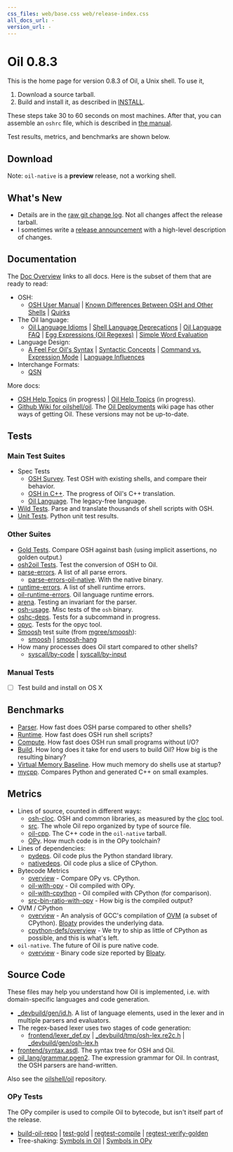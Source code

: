 ```yaml
---
css_files: web/base.css web/release-index.css
all_docs_url: -
version_url: -
---
```


Oil 0.8.3
============

<!-- NOTE: This file is published to /release/$VERSION/index.html -->

<span class="date">
<!-- REPLACE_WITH_DATE -->
</span>

This is the home page for version 0.8.3 of Oil, a Unix shell.  To use it,

1. Download a source tarball.
2. Build and install it, as described in [INSTALL][].

These steps take 30 to 60 seconds on most machines.  After that, you can
assemble an `oshrc` file, which is described in [the
manual](doc/osh-manual.html).

Test results, metrics, and benchmarks are shown below.

[INSTALL]: doc/INSTALL.html

## Download

<!-- REPLACE_WITH_DOWNLOAD_LINKS -->

Note: `oil-native` is a **preview** release, not a working shell.

## What's New

- Details are in the [raw git change log](changelog.html).  Not all changes
  affect the release tarball.
- I sometimes write a [release announcement](announcement.html) with a
  high-level description of changes.

## Documentation

The [Doc Overview](doc/) links to all docs.  Here is the subset of them that
are ready to read:

- OSH:
  - [OSH User Manual](doc/osh-manual.html)
  | [Known Differences Between OSH and Other Shells](doc/known-differences.html)
  | [Quirks](doc/quirks.html)
- The Oil language:
  - [Oil Language Idioms](doc/idioms.html)
  | [Shell Language Deprecations](doc/deprecations.html)
  | [Oil Language FAQ](doc/oil-language-faq.html)  | [Egg Expressions (Oil Regexes)](doc/eggex.html)
  | [Simple Word Evaluation](doc/simple-word-eval.html)
- Language Design:
  - [A Feel For Oil's Syntax](doc/syntax-feelings.html) 
  | [Syntactic Concepts](doc/syntactic-concepts.html) 
  | [Command vs. Expression Mode](doc/command-vs-expression-mode.html)
  | [Language Influences](doc/language-influences.html)
- Interchange Formats:
  - [QSN](doc/qsn.html)

More docs:

- [OSH Help Topics](doc/osh-help-topics.html) (in progress)
  | [Oil Help Topics](doc/oil-help-topics.html) (in progress).
- [Github Wiki for oilshell/oil](https://github.com/oilshell/oil/wiki).  The
  [Oil Deployments](https://github.com/oilshell/oil/wiki/Oil-Deployments) wiki
  page has other ways of getting Oil.  These versions may not be up-to-date.

## Tests

### Main Test Suites

- Spec Tests
  - [OSH Survey](test/spec.wwz/survey/osh.html).  Test OSH with existing
    shells, and compare their behavior.
  - [OSH in C++](test/spec.wwz/cpp/osh-summary.html).  The progress of Oil's
    C++ translation.
  - [Oil Language](test/spec.wwz/oil-language/oil.html).  The legacy-free
    language.
- [Wild Tests](test/wild.wwz/).  Parse and translate thousands of shell scripts
  with OSH.
- [Unit Tests](test/unit.wwz/).  Python unit test results.

### Other Suites

- [Gold Tests](test/other.wwz/gold.txt).  Compare OSH against bash (using
  implicit assertions, no golden output.)
- [osh2oil Tests](test/other.wwz/osh2oil.txt).  Test the conversion of OSH to
  Oil.
- [parse-errors](test/other.wwz/parse-errors.txt).  A list of all parse errors.
  - [parse-errors-oil-native](test/other.wwz/parse-errors-oil-native.txt).
    With the native binary.
- [runtime-errors](test/other.wwz/runtime-errors.txt).  A list of shell runtime
  errors.
- [oil-runtime-errors](test/other.wwz/oil-runtime-errors.txt).  Oil language
  runtime errors.
- [arena](test/other.wwz/arena.txt).  Testing an invariant for the parser.
- [osh-usage](test/other.wwz/osh-usage.txt).  Misc tests of the `osh` binary.
- [oshc-deps](test/other.wwz/oshc-deps.txt).  Tests for a subcommand in
  progress.
- [opyc](test/other.wwz/opyc.txt).  Tests for the opyc tool.
- [Smoosh][] test suite (from [mgree/smoosh][]):
  - [smoosh](test/spec.wwz/survey/smoosh.html)
    | [smoosh-hang](test/spec.wwz/survey/smoosh-hang.html)
- How many processes does Oil start compared to other shells?
  - [syscall/by-code](test/other.wwz/syscall/by-code.txt)
    | [syscall/by-input](test/other.wwz/syscall/by-input.txt)

[Smoosh]: http://shell.cs.pomona.edu/

[mgree/smoosh]: https://github.com/mgree/smoosh/tree/master/tests/shell

### Manual Tests

- [ ] Test build and install on OS X

## Benchmarks

- [Parser](benchmarks.wwz/osh-parser/).  How fast does OSH
  parse compared to other shells?
- [Runtime](benchmarks.wwz/osh-runtime/).  How fast does OSH run shell
  scripts?
- [Compute](benchmarks.wwz/compute/).  How fast does OSH run small programs
  without I/O?
- [Build](benchmarks.wwz/ovm-build/).  How long does it take for end users to
  build Oil?  How big is the resulting binary?
- [Virtual Memory Baseline](benchmarks.wwz/vm-baseline/).  How much memory do
  shells use at startup?
- [mycpp](benchmarks.wwz/mycpp-examples/).  Compares Python and generated C++
  on small examples.

## Metrics

- Lines of source, counted in different ways:
  - [osh-cloc](metrics.wwz/line-counts/osh-cloc.txt).  OSH and common
    libraries, as measured by the [cloc][] tool.
  - [src](metrics.wwz/line-counts/src.txt).  The whole Oil repo organized by
    type of source file.
  - [oil-cpp](metrics.wwz/line-counts/oil-cpp.txt).  The C++ code in the
    `oil-native` tarball.
  - [OPy](metrics.wwz/line-counts/opy.txt).  How much code is in the OPy
    toolchain?
- Lines of dependencies:
  - [pydeps](metrics.wwz/line-counts/pydeps.txt).  Oil code plus the Python
    standard library.
  - [nativedeps](metrics.wwz/line-counts/nativedeps.txt).  Oil code plus a
    slice of CPython.
- Bytecode Metrics
  - [overview](metrics.wwz/bytecode/overview.txt) - Compare OPy vs. CPython.
  - [oil-with-opy](metrics.wwz/bytecode/oil-with-opy.txt) - Oil compiled with
    OPy.
  - [oil-with-cpython](metrics.wwz/bytecode/oil-with-cpython.txt) - Oil
    compiled with CPython (for comparison).
  - [src-bin-ratio-with-opy](metrics.wwz/bytecode/src-bin-ratio-with-opy.txt) -
    How big is the compiled output?
- OVM / CPython
  - [overview](metrics.wwz/ovm/overview.txt) - An analysis of GCC's
    compilation of [OVM][] (a subset of CPython).  [Bloaty][] provides the
    underlying data.
  - [cpython-defs/overview](metrics.wwz/cpython-defs/overview.txt) - We try to
    ship as little of CPython as possible, and this is what's left.
- `oil-native`.  The future of Oil is pure native code.
  - [overview](metrics.wwz/oil-native/overview.txt) - Binary code size reported
    by [Bloaty][].

[cloc]: https://github.com/AlDanial/cloc
[Bloaty]: https://github.com/google/bloaty
[OVM]: //www.oilshell.org/cross-ref.html?tag=OVM#OVM

## Source Code

These files may help you understand how Oil is implemented, i.e. with
domain-specific languages and code generation.

- [_devbuild/gen/id.h](source-code.wwz/_devbuild/gen/id.h). A list of language
  elements, used in the lexer and in multiple parsers and evaluators.
- The regex-based lexer uses two stages of code generation:
  - [frontend/lexer_def.py](source-code.wwz/frontend/lexer_def.py)
    | [_devbuild/tmp/osh-lex.re2c.h](source-code.wwz/_devbuild/tmp/osh-lex.re2c.h)
    | [_devbuild/gen/osh-lex.h](source-code.wwz/_devbuild/gen/osh-lex.h)
- [frontend/syntax.asdl](source-code.wwz/frontend/syntax.asdl). The syntax tree
  for OSH and Oil.
- [oil_lang/grammar.pgen2](source-code.wwz/oil_lang/grammar.pgen2). The
  expression grammar for Oil.  In contrast, the OSH parsers are hand-written.

Also see the [oilshell/oil](https://github.com/oilshell/oil) repository.

<!-- - [OHeap](benchmarks.wwz/oheap/).  Metrics for a possible AST encoding format. -->

<!-- TODO: 
/src/                       annotated/cross-referenced source code
coverage/                  code coverage in Python and C
-->

### OPy Tests

The OPy compiler is used to compile Oil to bytecode, but isn't itself part of
the release.

- [build-oil-repo](test/opy.wwz/build-oil-repo.txt)
  | [test-gold](test/opy.wwz/test-gold.txt)
  | [regtest-compile](test/opy.wwz/regtest-compile.txt)
  | [regtest-verify-golden](test/opy.wwz/regtest-verify-golden.txt)
- Tree-shaking: [Symbols in Oil](test/opy.wwz/oil-symbols.txt)
  | [Symbols in OPy](test/opy.wwz/opy-symbols.txt)

